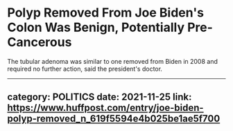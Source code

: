 # Polyp Removed From Joe Biden's Colon Was Benign, Potentially Pre-Cancerous

The tubular adenoma was similar to one removed from Biden in 2008 and required no further action, said the president's doctor.

---
category: POLITICS
date: 2021-11-25
link: https://www.huffpost.com/entry/joe-biden-polyp-removed_n_619f5594e4b025be1ae5f700
---
